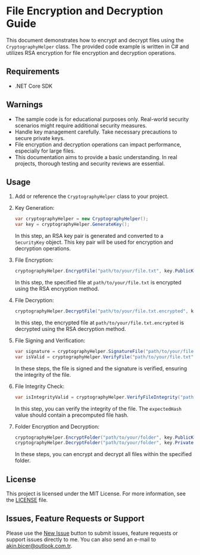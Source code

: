 # File Encryption and Decryption Guide

This document demonstrates how to encrypt and decrypt files using the `CryptographyHelper` class. The provided code example is written in C# and utilizes RSA encryption for file encryption and decryption operations.

## Requirements

- .NET Core SDK

## Warnings

- The sample code is for educational purposes only. Real-world security scenarios might require additional security measures.
- Handle key management carefully. Take necessary precautions to secure private keys.
- File encryption and decryption operations can impact performance, especially for large files.
- This documentation aims to provide a basic understanding. In real projects, thorough testing and security reviews are essential.

## Usage

1. Add or reference the `CryptographyHelper` class to your project.

2. Key Generation:

   ```csharp
   var cryptographyHelper = new CryptographyHelper();
   var key = cryptographyHelper.GenerateKey();
   ```
   In this step, an RSA key pair is generated and converted to a `SecurityKey` object. This key pair will be used for encryption and decryption operations.

3. File Encryption:

   ```csharp
   cryptographyHelper.EncryptFile("path/to/your/file.txt", key.PublicKey);
   ```
   In this step, the specified file at `path/to/your/file.txt` is encrypted using the RSA encryption method.

4. File Decryption:

   ```csharp
   cryptographyHelper.DecryptFile("path/to/your/file.txt.encrypted", key.PrivateKey);
   ```
   In this step, the encrypted file at `path/to/your/file.txt.encrypted` is decrypted using the RSA decryption method.

5. File Signing and Verification:

   ```csharp
   var signature = cryptographyHelper.SignatureFile("path/to/your/file.txt", key.PrivateKey);
   var isValid = cryptographyHelper.VerifyFile("path/to/your/file.txt", signature, key.PublicKey);
   ```
   In these steps, the file is signed and the signature is verified, ensuring the integrity of the file.

6. File Integrity Check:

   ```csharp
   var isIntegrityValid = cryptographyHelper.VerifyFileIntegrity("path/to/your/file.txt", expectedHash);
   ```
   In this step, you can verify the integrity of the file. The `expectedHash` value should contain a precomputed file hash.

7. Folder Encryption and Decryption:

   ```csharp
   cryptographyHelper.EncryptFolder("path/to/your/folder", key.PublicKey);
   cryptographyHelper.DecryptFolder("path/to/your/folder", key.PrivateKey);
   ```
   In these steps, you can encrypt and decrypt all files within the specified folder.

## License
This project is licensed under the MIT License. For more information, see the [LICENSE](LICENSE) file.

## Issues, Feature Requests or Support
Please use the [New Issue](https://github.com/akinbicer/file-encryption/issues/new) button to submit issues, feature requests or support issues directly to me. You can also send an e-mail to akin.bicer@outlook.com.tr.
